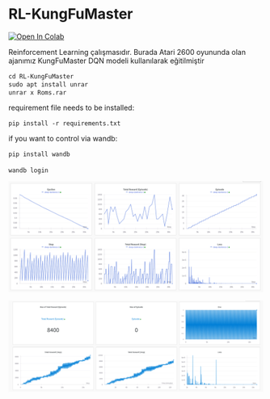 # RL-KungFuMaster
[![Open In Colab](https://colab.research.google.com/assets/colab-badge.svg)](https://colab.research.google.com/drive/1NmZUWhBb4tHvCDjXcOgeOfGhoRxOTLfq?usp=sharing)

Reinforcement Learning çalışmasıdır. Burada Atari 2600 oyununda olan ajanımız KungFuMaster DQN modeli kullanılarak eğitilmiştir

```
cd RL-KungFuMaster
sudo apt install unrar
unrar x Roms.rar
```

requirement file needs to be installed:

```
pip install -r requirements.txt
```

if you want to control via wandb:

```
pip install wandb

wandb login
```

![wandb_data](imgs/data.png)


![wandb_data2](imgs/data2.png)
